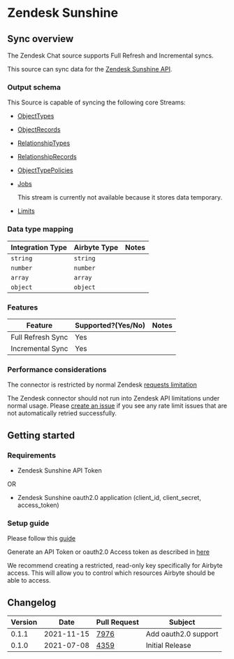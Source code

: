 # Zendesk Sunshine

## Sync overview

The Zendesk Chat source supports Full Refresh and Incremental syncs.

This source can sync data for the [Zendesk Sunshine API](https://developer.zendesk.com/documentation/custom-data/custom-objects/custom-objects-handbook/).

### Output schema

This Source is capable of syncing the following core Streams:

* [ObjectTypes](https://developer.zendesk.com/api-reference/custom-data/custom-objects-api/resource\_types/)
* [ObjectRecords](https://developer.zendesk.com/api-reference/custom-data/custom-objects-api/resources/)
* [RelationshipTypes](https://developer.zendesk.com/api-reference/custom-data/custom-objects-api/relationship\_types/)
* [RelationshipRecords](https://developer.zendesk.com/api-reference/custom-data/custom-objects-api/relationships/)
* [ObjectTypePolicies](https://developer.zendesk.com/api-reference/custom-data/custom-objects-api/permissions/)
*   [Jobs](https://developer.zendesk.com/api-reference/custom-data/custom-objects-api/jobs/)

    This stream is currently not available because it stores data temporary.
* [Limits](https://developer.zendesk.com/api-reference/custom-data/custom-objects-api/limits/)

### Data type mapping

| Integration Type | Airbyte Type | Notes |
| ---------------- | ------------ | ----- |
| `string`         | `string`     |       |
| `number`         | `number`     |       |
| `array`          | `array`      |       |
| `object`         | `object`     |       |

### Features

| Feature           | Supported?(Yes/No) | Notes |
| ----------------- | ------------------ | ----- |
| Full Refresh Sync | Yes                |       |
| Incremental Sync  | Yes                |       |

### Performance considerations

The connector is restricted by normal Zendesk [requests limitation](https://developer.zendesk.com/api-reference/ticketing/account-configuration/usage\_limits/)

The Zendesk connector should not run into Zendesk API limitations under normal usage. Please [create an issue](https://github.com/airbytehq/airbyte/issues) if you see any rate limit issues that are not automatically retried successfully.

## Getting started

### Requirements

* Zendesk Sunshine API Token

OR

* Zendesk Sunshine oauth2.0 application (client\_id, client\_secret, access\_token)

### Setup guide

Please follow this [guide](https://developer.zendesk.com/documentation/custom-data/custom-objects/getting-started-with-custom-objects/#enabling-custom-objects)

Generate an API Token or oauth2.0 Access token as described in [here](https://developer.zendesk.com/api-reference/ticketing/introduction/#security-and-authentication)

We recommend creating a restricted, read-only key specifically for Airbyte access. This will allow you to control which resources Airbyte should be able to access.

## Changelog

| Version | Date       | Pull Request                                           | Subject              |
| ------- | ---------- | ------------------------------------------------------ | -------------------- |
| 0.1.1   | 2021-11-15 | [7976](https://github.com/airbytehq/airbyte/pull/7976) | Add oauth2.0 support |
| 0.1.0   | 2021-07-08 | [4359](https://github.com/airbytehq/airbyte/pull/4359) | Initial Release      |
